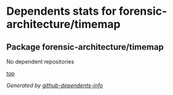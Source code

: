 # Dependents stats for forensic-architecture/timemap

## Package forensic-architecture/timemap

No dependent repositories

[top](#main)

_Generated by [github-dependents-info](https://github.com/nvuillam/github-dependents-info)_